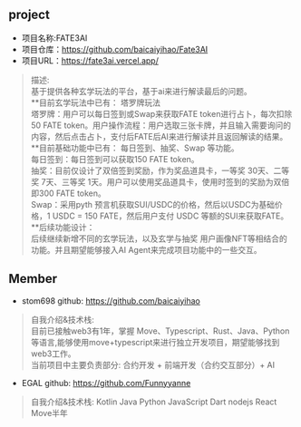 ## project  
- 项目名称:FATE3AI    
- 项目仓库：https://github.com/baicaiyihao/Fate3AI
- 项目URL：https://fate3ai.vercel.app/
> 描述:   
基于提供各种玄学玩法的平台，基于ai来进行解读最后的问题。  
**目前玄学玩法中已有： 塔罗牌玩法  
    塔罗牌：用户可以每日签到或Swap来获取FATE token进行占卜，每次扣除50 FATE token。用户操作流程：用户选取三张卡牌，并且输入需要询问的内容，然后点击占卜，支付后FATE后AI来进行解读并且返回解读的结果。  
**目前基础功能中已有： 每日签到、抽奖、Swap 等功能。  
    每日签到：每日签到可以获取150 FATE token。  
    抽奖：目前仅设计了双倍签到奖励，作为奖品道具卡，一等奖 30天、二等奖 7天、三等奖 1天。用户可以使用奖品道具卡，使用时签到的奖励为双倍即300 FATE token。  
    Swap：采用pyth 预言机获取SUI/USDC的价格，然后以USDC为基础价格，1 USDC = 150 FATE，然后用户支付 USDC 等额的SUI来获取FATE。  
**后续功能设计：    
    后续继续新增不同的玄学玩法，以及玄学与抽奖 用户画像NFT等相结合的功能。并且期望能够接入AI Agent来完成项目功能中的一些交互。  


## Member  
- stom698  github: https://github.com/baicaiyihao    
> 自我介绍&技术栈:    
    目前已接触web3有1年，掌握 Move、Typescript、Rust、Java、Python等语言,能够使用move+typescript来进行独立开发项目，期望能够找到web3工作。  
    当前项目中主要负责部分: 合约开发 + 前端开发（合约交互部分）+ AI

- EGAL  github: https://github.com/Funnyyanne
> 自我介绍&技术栈: Kotlin Java Python JavaScript  Dart  nodejs  React  Move半年



